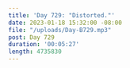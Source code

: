 ```yaml
---
title: 'Day 729: "Distorted."'
date: 2023-01-18 15:32:00 -08:00
file: "/uploads/Day-B729.mp3"
post: Day 729
duration: '00:05:27'
length: 4735830
---
```


